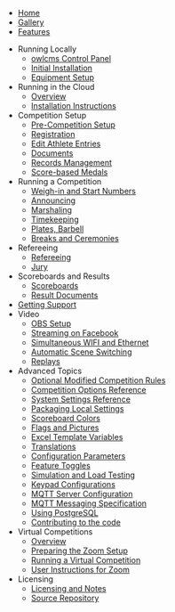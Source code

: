- [Home](index#owlcms-olympic-weightlifting-competition-management-system)
- [Gallery](index#Gallery)
- [Features](index#Features)

* Running Locally
  * [owlcms Control Panel](LocalControlPanel)
  * [Initial Installation](LocalDownloads)
  * [Equipment Setup](EquipmentSetup)
* Running in the Cloud
  * [Overview](CloudOverview)
  * [Installation Instructions](Fly)
* Competition Setup
  * [Pre-Competition Setup](2100PreCompetitionSetup)
  * [Registration](2200Registration)
  * [Edit Athlete Entries](2300EditAthleteEntries)
  * [Documents](2400PreCompetitionDocuments)
  * [Records Management](2500RecordsManagement)
  * [Score-based Medals](ScoreBasedCompetitions)
* Running a Competition
  * [Weigh-in and Start Numbers](3000WeighIn)
  * [Announcing](3100AnnouncingIntro)
  * [Marshaling](3200Marshaling)
  * [Timekeeping](3300Timekeeping)
  * [Plates, Barbell](3400TechnicalController)
  * [Breaks and Ceremonies](Breaks)
* Refereeing
  * [Refereeing](Refereeing)
  * [Jury](Jury)
* Scoreboards and Results
  * [Scoreboards](Displays)
  * [Result Documents](ResultDocuments)
* [Getting Support](Support)
* Video
  * [OBS Setup](OBS)
  * [Streaming on Facebook](Streaming)
  * [Simultaneous WIFI and Ethernet](WiFiPlusEthernet)
  * [Automatic Scene Switching](OBSSceneSwitching)
  * [Replays](JuryReplays)
* Advanced Topics
  * [Optional Modified Competition Rules](ModifiedRules)
  * [Competition Options Reference](2600AdvancedPreCompetitionSetup)
  * [System Settings Reference](2120AdvancedSystemSettings)
  * [Packaging Local Settings](UploadingLocalSettings)
  * [Scoreboard Colors](Styles)
  * [Flags and Pictures](FlagsPictures)
  * [Excel Template Variables](TemplateVariables)
  * [Translations](Translation)
  * [Configuration Parameters](Configuration)
  * [Feature Toggles](FeatureToggles)
  * [Simulation and Load Testing](Simulation)
  * [Keypad Configurations](Keypads)
  * [MQTT Server Configuration](MQTT)
  * [MQTT Messaging Specification](MQTTMessages)
  * [Using PostgreSQL](PostgreSQL)
  * [Contributing to the code](Gitpod)
* Virtual Competitions
  * [Overview](4100VirtualOverview)
  * [Preparing the Zoom Setup](4200PrepareZoomBroadcasting)
  * [Running a Virtual Competition](4300Zoom)
  * [User Instructions for Zoom](4400UserInstructionsForZoom)
* Licensing
  * [Licensing and Notes](Licensing)
  * [Source Repository](https://github.com/jflamy/owlcms4)
